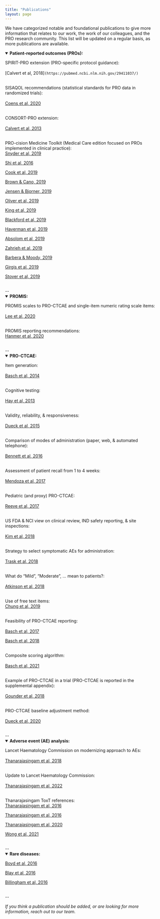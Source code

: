 ```yaml
---
title: "Publications"
layout: page
---
```


We have categorized notable and foundational publications to give more information that relates to our work, the work of our colleagues, and the PRO research community. This list will be updated on a regular basis, as more publications are available.

<details open>
  <summary><b>Patient-reported outcomes (PROs):</b></summary>

  SPIRIT-PRO extension (PRO-specific protocol guidance):<br>  
  [Calvert et al, 2018]`(https://pubmed.ncbi.nlm.nih.gov/29411037/)`<br><br>
  
  SISAQOL recommendations (statistical standards for PRO data in randomized trials):<br>  
  [Coens et al, 2020](https://pubmed.ncbi.nlm.nih.gov/32007209/)<br><br>
  
  CONSORT-PRO extension:<br>  
  [Calvert et al, 2013](https://pubmed.ncbi.nlm.nih.gov/23443445/)<br><br>
  
  PRO-cision Medicine Toolkit (Medical Care edition focused on PROs implemented in clinical practice):<br>
  [Snyder et al, 2019](https://pubmed.ncbi.nlm.nih.gov/30985589/)<br>
    
  [Shi et al, 2016](https://pubmed.ncbi.nlm.nih.gov/30985590/)<br>
    
  [Cook et al, 2019](https://pubmed.ncbi.nlm.nih.gov/30985591/)<br>
    
  [Brown & Cano, 2019](https://pubmed.ncbi.nlm.nih.gov/30985592/)<br>
    
  [Jensen & Bjorner, 2019](https://pubmed.ncbi.nlm.nih.gov/30985593/)<br>
    
  [Oliver et al, 2019](https://pubmed.ncbi.nlm.nih.gov/30985594/)<br>
    
  [King et al, 2019](https://pubmed.ncbi.nlm.nih.gov/30985595/)<br>
    
  [Blackford et al, 2019](https://pubmed.ncbi.nlm.nih.gov/30985596/)<br>
    
  [Haverman et al, 2019](https://pubmed.ncbi.nlm.nih.gov/30985597/)<br>
    
  [Absolom et al, 2019](https://pubmed.ncbi.nlm.nih.gov/30985598/)<br>
    
  [Zahrieh et al, 2019](https://pubmed.ncbi.nlm.nih.gov/30985599/)<br>
    
  [Barbera & Moody, 2019](https://pubmed.ncbi.nlm.nih.gov/30985600/)<br>
    
  [Girgis et al, 2019](https://pubmed.ncbi.nlm.nih.gov/30985601/)<br>
    
  [Stover et al, 2019](https://pubmed.ncbi.nlm.nih.gov/30985602/)<br><br>

</details>
--
<details open>
  <summary><b>PROMIS:</b></summary>

  PROMIS scales to PRO-CTCAE and single-item numeric rating scale items:<br>  
  [Lee et al, 2020](https://pubmed.ncbi.nlm.nih.gov/33305344/)<br><br>
  
  PROMIS reporting recommendations:<br> 
  [Hanmer et al, 2020](https://pubmed.ncbi.nlm.nih.gov/32215788/)<br><br>
  
</details>
--
<details open>
  <summary><b>PRO-CTCAE:</b></summary>

  Item generation:<br>  
  [Basch et al, 2014](https://pubmed.ncbi.nlm.nih.gov/25265940/)<br><br>
  
  Cognitive testing:<br>  
  [Hay et al, 2013](https://pubmed.ncbi.nlm.nih.gov/23868457/)<br><br>
  
  Validity, reliability, & responsiveness:<br>  
  [Dueck et al, 2015](https://pubmed.ncbi.nlm.nih.gov/26270597/)<br><br>
  
  Comparison of modes of administration (paper, web, & automated telephone):<br>  
  [Bennett et al, 2016](https://pubmed.ncbi.nlm.nih.gov/26892667/)<br><br> 
  
  Assessment of patient recall from 1 to 4 weeks:<br>  
  [Mendoza et al, 2017](https://pubmed.ncbi.nlm.nih.gov/28545337/)<br><br>
  
  Pediatric (and proxy) PRO-CTCAE:<br>  
  [Reeve et al, 2017](https://pubmed.ncbi.nlm.nih.gov/28062347/)<br><br>
  
  US FDA & NCI view on clinical review, IND safety reporting, & site inspections:<br>  
  [Kim et al, 2018](https://pubmed.ncbi.nlm.nih.gov/29237718/)<br><br>
  
  Strategy to select symptomatic AEs for administration:<br>  
  [Trask et al, 2018](https://pubmed.ncbi.nlm.nih.gov/30230365/)<br><br>
  
  What do “Mild”, “Moderate”, … mean to patients?:<br>  
  [Atkinson et al, 2018](https://pubmed.ncbi.nlm.nih.gov/29129739/)<br><br>
  
  Use of free text items:<br> 
  [Chung et al, 2019](https://pubmed.ncbi.nlm.nih.gov/30840079/)<br><br>
  
  Feasibility of PRO-CTCAE reporting:<br>  
  [Basch et al, 2017](https://pubmed.ncbi.nlm.nih.gov/28463161/)<br>
   
  [Basch et al, 2018](https://pubmed.ncbi.nlm.nih.gov/30204536/)<br><br>
  
  Composite scoring algorithm:<br>  
  [Basch et al, 2021](https://pubmed.ncbi.nlm.nih.gov/33258687/)<br><br>
  
  Example of PRO-CTCAE in a trial (PRO-CTCAE is reported in the supplemental appendix):<br>  
  [Gounder et al, 2018](https://pubmed.ncbi.nlm.nih.gov/30575484/)<br><br>
  
  PRO-CTCAE baseline adjustment method:<br>  
  [Dueck et al, 2020](https://pubmed.ncbi.nlm.nih.gov/31556911/)<br><br>

</details>
--
<details open>
  <summary><b>Adverse event (AE) analysis:</b></summary>
  
  Lancet Haematology Commission on modernizing approach to AEs:<br>  
  [Thanarajasingam et al, 2018](https://pubmed.ncbi.nlm.nih.gov/29907552/)<br><br>
  
  Update to Lancet Haematology Commission:<br>  
  [Thanarajasingam et al, 2022](https://pubmed.ncbi.nlm.nih.gov/35483398/)<br><br>
  
  Thanarajasingam ToxT references:<br>
  [Thanarajasingam et al, 2016](https://pubmed.ncbi.nlm.nih.gov/27083333/)<br>
    
  [Thanarajasingam et al, 2016](https://pubmed.ncbi.nlm.nih.gov/27396640/)<br>
    
  [Thanarajasingam et al, 2020](https://pubmed.ncbi.nlm.nih.gov/32470440/)<br>
    
  [Wong et al, 2021](https://pubmed.ncbi.nlm.nih.gov/32951293/)<br><br>

</details>
--
<details open>
  <summary><b>Rare diseases:</b></summary>
  
  [Boyd et al, 2016](https://pubmed.ncbi.nlm.nih.gov/26868354/)<br>
  
  [Blay et al, 2016](https://pubmed.ncbi.nlm.nih.gov/26868355/)<br>
  
  [Billingham et al, 2016](https://pubmed.ncbi.nlm.nih.gov/26868356/)<br><br>

</details>

--

<i>If you think a publication should be added, or are looking for more information, reach out to our team.</i>
